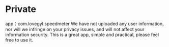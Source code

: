 # Private

app：com.lovegyl.speedmeter
We have not uploaded any user information, nor will we infringe on your privacy issues, and will not affect your information security. This is a great app, simple and practical, please feel free to use it.

